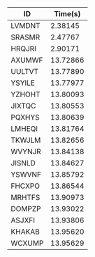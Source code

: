 |ID|Time(s)|
|-|-|
|LVMDNT|2.38145|
|SRASMR|2.47767|
|HRQJRI|2.90171|
|AXUMWF|13.72866|
|UULTVT|13.77890|
|YSYILE|13.77977|
|YZHOHT|13.80093|
|JIXTQC|13.80553|
|PQXHYS|13.80639|
|LMHEQI|13.81764|
|TKWJLM|13.82656|
|WVYNJR|13.84138|
|JISNLD|13.84627|
|YSWVNF|13.85792|
|FHCXPO|13.86544|
|MRHTFS|13.90973|
|DOMPZP|13.93022|
|ASJXFI|13.93806|
|KHAKAB|13.95620|
|WCXUMP|13.95629|
